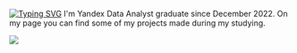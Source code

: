 [![Typing SVG](https://readme-typing-svg.herokuapp.com?color=%2336BCF7&lines=Hi+,+my+name+is+Max)](https://git.io/typing-svg)
I'm Yandex Data Analyst graduate since December 2022. On my page you can find some of my projects made during my studying. 

![](https://github-profile-summary-cards.vercel.app/api/cards/repos-per-language?username=Ordinary76)
